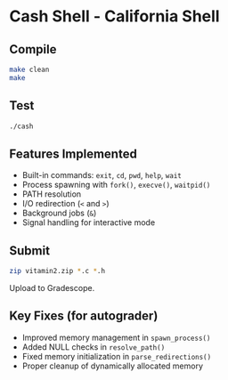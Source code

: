 # Cash Shell - California Shell

## Compile

```bash
make clean
make
```

## Test

```bash
./cash
```

## Features Implemented

- Built-in commands: `exit`, `cd`, `pwd`, `help`, `wait`
- Process spawning with `fork()`, `execve()`, `waitpid()`
- PATH resolution
- I/O redirection (`<` and `>`)
- Background jobs (`&`)
- Signal handling for interactive mode

## Submit

```bash
zip vitamin2.zip *.c *.h
```

Upload to Gradescope.

## Key Fixes (for autograder)

- Improved memory management in `spawn_process()`
- Added NULL checks in `resolve_path()`
- Fixed memory initialization in `parse_redirections()`
- Proper cleanup of dynamically allocated memory
